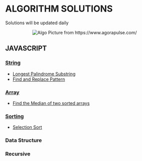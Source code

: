 <h1> ALGORITHM SOLUTIONS</h1>
<p>Solutions will be updated daily</p>
<p align="center"><img alt="Algo Picture from https://www.agorapulse.com/" src="https://www.agorapulse.com/social-media-lab/wp-content/uploads/sites/6/2020/06/instagram-algorithm-image.png"/></p>

## JAVASCRIPT

### [String](String)
- [Longest Palindrome Substring](String/longestPalindromeSub.js)  
- [Find and Replace Pattern](/String/findAndReplacePattern.js)
### [Array](Array)
- [Find the Median of two sorted arrays](Array/findMedianSortedArrays.js)
### [Sorting](Sorting)
- [Selection Sort](Sorting/selectionSort.js)
### Data Structure
### Recursive